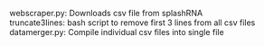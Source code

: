 webscraper.py: Downloads csv file from splashRNA\
truncate3lines: bash script to remove first 3 lines from all csv files\
datamerger.py: Compile individual csv files into single file
